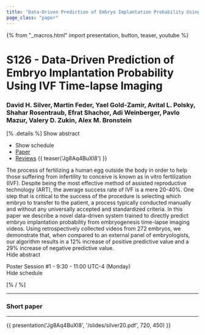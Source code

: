 ```yaml
---
title: "Data-Driven Prediction of Embryo Implantation Probability Using IVF Time-lapse Imaging"
page_class: "paper"
---
```


{% from "_macros.html" import presentation, button, teaser, youtube %}

# S126 - Data-Driven Prediction of Embryo Implantation Probability Using IVF Time-lapse Imaging

### David H. Silver, Martin Feder, Yael Gold-Zamir, Avital L. Polsky, Shahar Rosentraub, Efrat Shachor, Adi Weinberger, Pavlo Mazur, Valery D. Zukin, Alex M. Bronstein

[% .details %]
<a class="toggle_visibility" data-selector=".abstract" data-level="3">Show abstract</a>
- <a class="toggle_visibility" data-selector=".schedule" data-level="3">Show schedule</a>
- <a href="https://openreview.net/pdf?id=TujK1uTkTP">Paper</a>
- <a href="https://openreview.net/forum?id=TujK1uTkTP">Reviews</a>
{{ teaser('Jg8Aq4BuXI8') }}

<p>
    <span class="abstract">
        The process of fertilizing a human egg outside the body in order to help those suffering from infertility to conceive is known as in vitro fertilization (IVF). Despite being the most effective method of assisted reproductive technology (ART), the average success rate of IVF is a mere 20-40%. One step that is critical to the success of the procedure is selecting which embryo to transfer to the patient, a process typically conducted manually and without any universally accepted and standardized criteria. In this paper we describe a novel data-driven system trained to directly predict embryo implantation probability from embryogenesis time-lapse imaging videos. Using  retrospectively collected videos from 272 embryos, we demonstrate that, when compared to an external panel of embryologists, our algorithm results in a 12% increase of positive predictive value and a 29% increase of negative predictive value. 
        <br>
        <span class="actions"><a class="toggle_visibility" data-level="2">Hide abstract</a></span>
    </span>
</p>

<p>
    <span class="schedule">
        Poster Session #1  - 9:30 - 11:00 UTC-4 (Monday)
        <br>
        <span class="actions"><a class="toggle_visibility" data-level="2">Hide schedule</a></span>
    </span>
</p>

<!-- {{ button("Access paper channel", "https://chat.midl.io/channel/s126") }} -->
[% / %]

---

### Short paper

---

{{ presentation('Jg8Aq4BuXI8', '/slides/silver20.pdf', 720, 450) }}